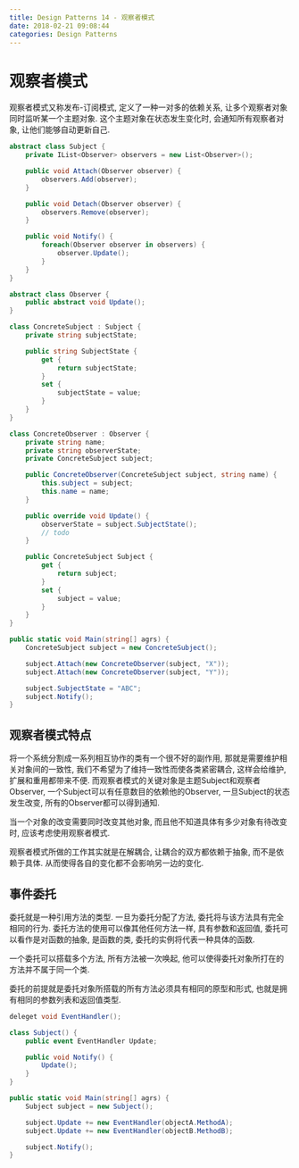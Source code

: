 ```yaml
---
title: Design Patterns 14 - 观察者模式
date: 2018-02-21 09:08:44
categories: Design Patterns
---
```

# 观察者模式

<!--more-->

观察者模式又称发布-订阅模式, 定义了一种一对多的依赖关系, 让多个观察者对象同时监听某一个主题对象. 这个主题对象在状态发生变化时, 会通知所有观察者对象, 让他们能够自动更新自己.

```cs
abstract class Subject {
    private IList<Observer> observers = new List<Observer>();

    public void Attach(Observer observer) {
        observers.Add(observer);
    }

    public void Detach(Observer observer) {
        observers.Remove(observer);
    }

    public void Notify() {
        foreach(Observer observer in observers) {
            observer.Update();
        }
    }
}

abstract class Observer {
    public abstract void Update();
}

class ConcreteSubject : Subject {
    private string subjectState;

    public string SubjectState {
        get {
            return subjectState;
        }
        set {
            subjectState = value;
        }
    }
}

class ConcreteObserver : Observer {
    private string name;
    private string observerState;
    private ConcreteSubject subject;

    public ConcreteObserver(ConcreteSubject subject, string name) {
        this.subject = subject;
        this.name = name;
    }

    public override void Update() {
        observerState = subject.SubjectState();
        // todo
    }

    public ConcreteSubject Subject {
        get {
            return subject;
        }
        set {
            subject = value;
        }
    }
}

public static void Main(string[] agrs) {
    ConcreteSubject subject = new ConcreteSubject();

    subject.Attach(new ConcreteObserver(subject, "X"));
    subject.Attach(new ConcreteObserver(subject, "Y"));

    subject.SubjectState = "ABC";
    subject.Notify();
}
```

## 观察者模式特点

将一个系统分割成一系列相互协作的类有一个很不好的副作用, 那就是需要维护相关对象间的一致性, 我们不希望为了维持一致性而使各类紧密耦合, 这样会给维护, 扩展和重用都带来不便. 而观察者模式的关键对象是主题Subject和观察者Observer, 一个Subject可以有任意数目的依赖他的Observer, 一旦Subject的状态发生改变, 所有的Observer都可以得到通知.

当一个对象的改变需要同时改变其他对象, 而且他不知道具体有多少对象有待改变时, 应该考虑使用观察者模式.

观察者模式所做的工作其实就是在解耦合, 让耦合的双方都依赖于抽象, 而不是依赖于具体. 从而使得各自的变化都不会影响另一边的变化.

## 事件委托

委托就是一种引用方法的类型. 一旦为委托分配了方法, 委托将与该方法具有完全相同的行为. 委托方法的使用可以像其他任何方法一样, 具有参数和返回值, 委托可以看作是对函数的抽象, 是函数的类, 委托的实例将代表一种具体的函数.

一个委托可以搭载多个方法, 所有方法被一次唤起, 他可以使得委托对象所打在的方法并不属于同一个类.

委托的前提就是委托对象所搭载的所有方法必须具有相同的原型和形式, 也就是拥有相同的参数列表和返回值类型.

```cs
deleget void EventHandler();

class Subject() {
    public event EventHandler Update;

    public void Notify() {
        Update();
    }
}

public static void Main(string[] agrs) {
    Subject subject = new Subject();

    subject.Update += new EventHandler(objectA.MethodA);
    subject.Update += new EventHandler(objectB.MethodB);

    subject.Notify();
}
```